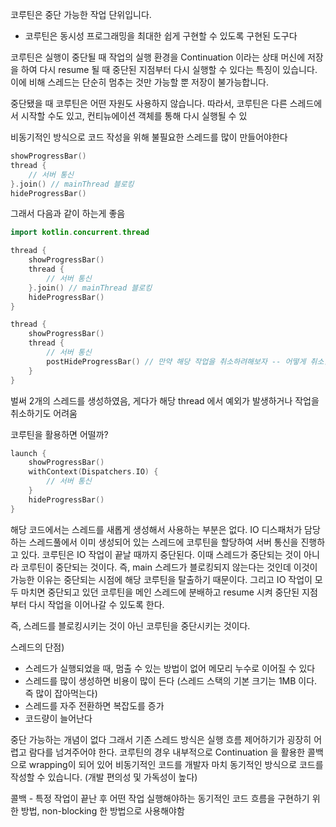 코루틴은 중단 가능한 작업 단위입니다.

- 코루틴은 동시성 프로그래밍을 최대한 쉽게 구현할 수 있도록 구현된 도구다

코루틴은 실행이 중단될 때 작업의 실행 환경을 Continuation 이라는 상태 머신에 저장을 하여 다시 resume 될 때 
중단된 지점부터 다시 실행할 수 있다는 특징이 있습니다. 이에 비해 스레드는 단순히 멈추는 것만 가능할 뿐 저장이 불가능합니다.

중단됐을 때 코루틴은 어떤 자원도 사용하지 않습니다. 따라서, 코루틴은 다른 스레드에서 시작할 수도 있고, 컨티뉴에이션 객체를 통해 다시 실행될 수 있

비동기적인 방식으로 코드 작성을 위해 불필요한 스레드를 많이 만들어야한다
```kotlin
showProgressBar()
thread {
    // 서버 통신
}.join() // mainThread 블로킹
hideProgressBar()
```
그래서 다음과 같이 하는게 좋음

```kotlin
import kotlin.concurrent.thread

thread {
    showProgressBar()
    thread {
        // 서버 통신
    }.join() // mainThread 블로킹
    hideProgressBar()
}

thread {
    showProgressBar()
    thread {
        // 서버 통신
        postHideProgressBar() // 만약 해당 작업을 취소하려해보자 -- 어떻게 취소할래?
    }
}
```

벌써 2개의 스레드를 생성하였음, 게다가 해당 thread 에서 예외가 발생하거나 작업을 취소하기도 어려움

코루틴을 활용하면 어떨까?

```kotlin
launch {
    showProgressBar()
    withContext(Dispatchers.IO) {
        // 서버 통신
    }
    hideProgressBar()
}
```
해당 코드에서는 스레드를 새롭게 생성해서 사용하는 부분은 없다.
IO 디스패처가 담당하는 스레드풀에서 이미 생성되어 있는 스레드에 코루틴을 할당하여 서버 통신을 진행하고 있다.
 코루틴은 IO 작업이 끝날 때까지 중단된다. 
이때 스레드가 중단되는 것이 아니라 코루틴이 중단되는 것이다.
즉, main 스레드가 블로킹되지 않는다는 것인데 이것이 가능한 이유는 중단되는 시점에 해당 코루틴을 탈출하기 때문이다.
그리고 IO 작업이 모두 마치면 중단되고 있던 코루틴을 메인 스레드에 분배하고 resume 시켜 중단된 지점부터 다시 작업을 이어나갈 수 있도록 한다.

즉, 스레드를 블로킹시키는 것이 아닌 코루틴을 중단시키는 것이다.



스레드의 단점)

- 스레드가 실행되었을 때, 멈출 수 있는 방법이 없어 메모리 누수로 이어질 수 있다 
- 스레드를 많이 생성하면 비용이 많이 든다 (스레드 스택의 기본 크기는 1MB 이다. 즉 많이 잡아먹는다)
- 스레드를 자주 전환하면 복잡도를 증가
- 코드량이 늘어난다

중단 가능하는 개념이 없다 그래서 기존 스레드 방식은 실행 흐름 제어하기가 굉장히 어렵고
람다를 넘겨주어야 한다. 코루틴의 경우 내부적으로 Continuation 을 활용한 콜백으로 wrapping이 되어 있어 비동기적인 코드를
개발자 마치 동기적인 방식으로 코드를 작성할 수 있습니다. (개발 편의성 및 가독성이 높다)

콜백 - 특정 작업이 끝난 후 어떤 작업 실행해야하는 동기적인 코드 흐름을 구현하기 위한 방법, non-blocking 한 방법으로 사용해야함  